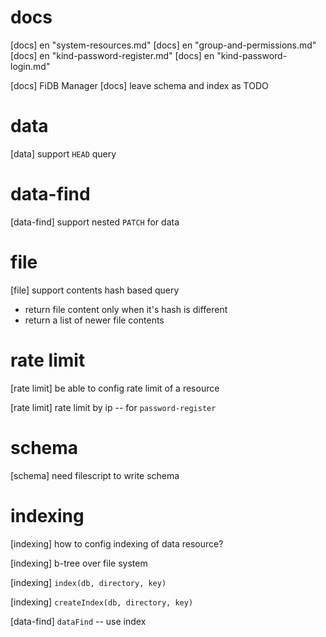 # docs

[docs] en "system-resources.md"
[docs] en "group-and-permissions.md"
[docs] en "kind-password-register.md"
[docs] en "kind-password-login.md"

[docs] FiDB Manager
[docs] leave schema and index as TODO

# data

[data] support `HEAD` query

# data-find

[data-find] support nested `PATCH` for data

# file

[file] support contents hash based query

- return file content only when it's hash is different
- return a list of newer file contents

# rate limit

[rate limit] be able to config rate limit of a resource

[rate limit] rate limit by ip -- for `password-register`

# schema

[schema] need filescript to write schema

# indexing

[indexing] how to config indexing of data resource?

[indexing] b-tree over file system

[indexing] `index(db, directory, key)`

[indexing] `createIndex(db, directory, key)`

[data-find] `dataFind` -- use index
